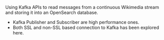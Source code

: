 Using Kafka APIs to read messages from a continuous Wikimedia stream and storing it into an OpenSearch database.

- Kafka Publisher and Subscriber are high performance ones. 
- Both SSL and non-SSL based connection to Kafka has been explored here.